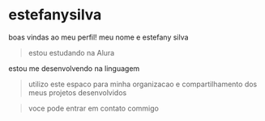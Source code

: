 # estefanysilva
boas vindas ao meu perfil!
meu nome e estefany silva

>estou estudando na  Alura

estou me desenvolvendo na linguagem 


>utilizo este espaco para minha organizacao e compartilhamento dos meus projetos desenvolvidos

>voce pode entrar em contato commigo
>
